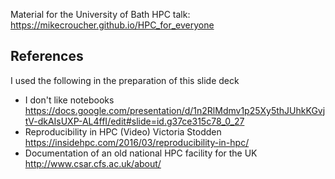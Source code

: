 Material for the University of Bath HPC talk: https://mikecroucher.github.io/HPC_for_everyone

## References

I used the following in the preparation of this slide deck

* I don't like notebooks https://docs.google.com/presentation/d/1n2RlMdmv1p25Xy5thJUhkKGvjtV-dkAIsUXP-AL4ffI/edit#slide=id.g37ce315c78_0_27
* Reproducibility in HPC (Video) Victoria Stodden https://insidehpc.com/2016/03/reproducibility-in-hpc/
* Documentation of an old national HPC facility for the UK http://www.csar.cfs.ac.uk/about/
